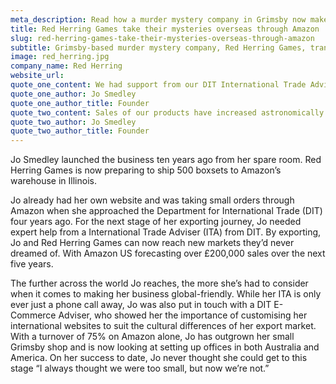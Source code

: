 ```yaml
---
meta_description: Read how a murder mystery company in Grimsby now makes 75% of its profits by selling online overseas with support from DIT.
title: Red Herring Games take their mysteries overseas through Amazon
slug: red-herring-games-take-their-mysteries-overseas-through-amazon
subtitle: Grimsby-based murder mystery company, Red Herring Games, transformed their business with international success through global giant Amazon.
image: red_herring.jpg
company_name: Red Herring
website_url:
quote_one_content: We had support from our DIT International Trade Advisor, looking at exporting and how to expand the business in different ways. I really don’t think we’d be where we are now without DIT’s help.
quote_one_author: Jo Smedley
quote_one_author_title: Founder
quote_two_content: Sales of our products have increased astronomically. Products that we sell five to seven of in the UK, over there, they’re selling 480. Around 50% of our sales comes from exporting. This year, we’re going to hit about 75% just with Amazon.
quote_two_author: Jo Smedley
quote_two_author_title: Founder
---
```


Jo Smedley launched the business ten years ago from her spare room. Red Herring Games is now preparing to ship 500 boxsets to Amazon’s warehouse in Illinois.

Jo already had her own website and was taking small orders through Amazon when she approached the Department for International Trade (DIT) four years ago. For the next stage of her exporting journey, Jo needed expert help from a International Trade Adviser (ITA) from DIT. By exporting, Jo and Red Herring Games can now reach new markets they’d never dreamed of. With Amazon US forecasting over £200,000 sales over the next five years.

The further across the world Jo reaches, the more she’s had to consider when it comes to making her business global-friendly. While her ITA is only ever just a phone call away, Jo was also put in touch with a DIT E-Commerce Adviser, who showed her the importance of customising her international websites to suit the cultural differences of her export market.
 
With a turnover of 75% on Amazon alone, Jo has outgrown her small Grimsby shop and is now looking at setting up offices in both Australia and America. On her success to date, Jo never thought she could get to this stage “I always thought we were too small, but now we’re not.”
